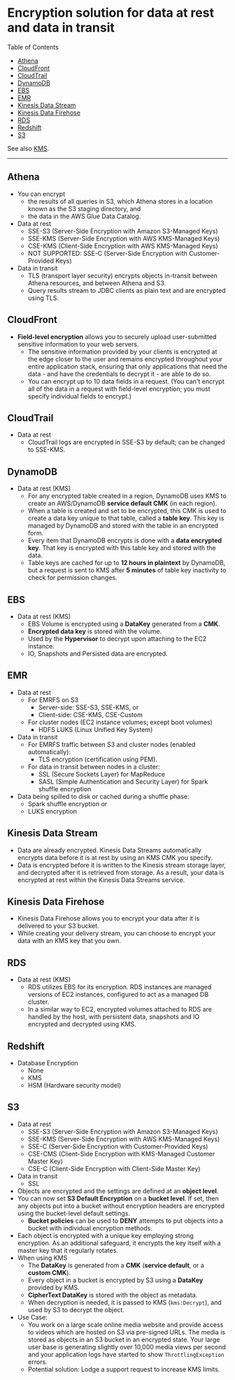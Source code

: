 # Encryption solution for data at rest and data in transit

Table of Contents
- [Athena](#athena)
- [CloudFront](#cloudfront)
- [CloudTrail](#cloudtrail)
- [DynamoDB](#dynamodb)
- [EBS](#ebs)
- [EMR](#emr)
- [Kinesis Data Stream](#kinesis-data-stream)
- [Kinesis Data Firehose](#kinesis-data-firehose)
- [RDS](#rds)
- [Redshift](#redshift)
- [S3](#s3)

See also [KMS](KMS.md).

---

## Athena
- You can encrypt
  - the results of all queries in S3, which Athena stores in a location known as the S3 staging directory, and
  - the data in the AWS Glue Data Catalog. 
- Data at rest
  - SSE-S3   (Server-Side Encryption with Amazon S3-Managed Keys)
  - SSE-KMS  (Server-Side Encryption with AWS KMS-Managed Keys)
  - CSE-KMS  (Client-Side Encryption with AWS KMS-Managed Keys)
  - NOT SUPPORTED: SSE-C (Server-Side Encryption with Customer-Provided Keys)
- Data in transit
  - TLS (transport layer security) encrypts objects in-transit between Athena resources, and between Athena and S3. 
  - Query results stream to JDBC clients as plain text and are encrypted using TLS.

## CloudFront
- **Field-level encryption** allows you to securely upload user-submitted sensitive information to your web servers. 
  - The sensitive information provided by your clients is encrypted at the edge closer to the user and remains encrypted
    throughout your entire application stack, ensuring that only applications that need the data - and have the
    credentials to decrypt it - are able to do so. 
  - You can encrypt up to 10 data fields in a request. (You can't encrypt all of the data in a request with field-level
    encryption; you must specify individual fields to encrypt.)

## CloudTrail
- Data at rest
  - CloudTrail logs are encrypted in SSE-S3 by default; can be changed to SSE-KMS.

## DynamoDB
- Data at rest (KMS)
  - For any encrypted table created in a region, DynamoDB uses KMS to create an AWS/DynamoDB **service default CMK** (in
    each region).
  - When a table is created and set to be encrypted, this CMK is used to create a data key unique to that table, called
    a **table key**. This key is managed by DynamoDB and stored with the table in an encrypted form.
  - Every item that DynamoDB encrypts is done with a **data encrypted key**. That key is encrypted with this table key and
    stored with the data.
  - Table keys are cached for up to **12 hours in plaintext** by DynamoDB, but a request is sent to KMS after **5 minutes**
    of table key inactivity to check for permission changes.

## EBS
- Data at rest (KMS)
  - EBS Volume is encrypted using a **DataKey** generated from a **CMK**.
  - **Encrypted data key** is stored with the volume.
  - Used by the **Hypervisor** to decrypt upon attaching to the EC2 instance.
  - IO, Snapshots and Persisted data are encrypted.

## EMR
- Data at rest
  - For EMRFS on S3
    - Server-side: SSE-S3, SSE-KMS, or
    - Client-side: CSE-KMS, CSE-Custom
  - For cluster nodes (EC2 instance volumes; except boot volumes)
    - HDFS LUKS (Linux Unified Key System)
- Data in transit
  - For EMRFS traffic between S3 and cluster nodes (enabled automatically):
    - TLS encryption (certification using PEM).
  - For data in transit between nodes in a cluster: 
    - SSL (Secure Sockets Layer) for MapReduce
    - SASL (Simple Authentication and Security Layer) for Spark shuffle encryption
- Data being spilled to disk or cached during a shuffle phase:
  - Spark shuffle encryption or
  - LUKS encryption

## Kinesis Data Stream
- Data are already encrypted.  Kinesis Data Streams automatically encrypts data before it is at rest by using an KMS
  CMK you specify. 
- Data is encrypted before it is written to the Kinesis stream storage layer, and decrypted after it is retrieved from
  storage. As a result, your data is encrypted at rest within the Kinesis Data Streams service.

## Kinesis Data Firehose
- Kinesis Data Firehose allows you to encrypt your data after it is delivered to your S3 bucket. 
- While creating your delivery stream, you can choose to encrypt your data with an KMS key that you own.

## RDS
- Data at rest (KMS)
  - RDS utilizes EBS for its encryption. RDS instances are managed versions of EC2 instances, configured to act as a
    managed DB cluster. 
  - In a similar way to EC2, encrypted volumes attached to RDS are handled by the host, with persistent data, snapshots
    and IO encrypted and decrypted using KMS.

## Redshift
- Database Encryption
  - None
  - KMS
  - HSM (Hardware security model)

## S3
- Data at rest
  - SSE-S3  (Server-Side Encryption with Amazon S3-Managed Keys)
  - SSE-KMS (Server-Side Encryption with AWS KMS-Managed Keys)
  - SSE-C   (Server-Side Encryption with Customer-Provided Keys)
  - CSE-CMS (Client-Side Encryption with KMS-Managed Customer Master Key)
  - CSE-C   (Client-Side Encryption with Client-Side Master Key)
- Data in transit
  - SSL
- Objects are encrypted and the settings are defined at an **object level**.
- You can now set **S3 Default Encryption** on a **bucket level**. If set, then any objects put into a bucket without
  encryption headers are encrypted using the bucket-level default settings.
  - **Bucket policies** can be used to **DENY** attempts to put objects into a bucket with individual encryption methods.
- Each object is encrypted with a unique key employing strong encryption. As an additional safeguard, it encrypts the
  key itself with a master key that it regularly rotates.
- When using KMS
  - The **DataKey** is generated from a **CMK** (**service default**, or a **custom CMK**).
  - Every object in a bucket is encrypted by S3 using a **DataKey** provided by KMS.
  - **CipherText DataKey** is stored with the object as metadata.
  - When decryption is needed, it is passed to KMS (`kms:Decrypt`), and used by S3 to decrypt the object.
- Use Case:
  - You work on a large scale online media website and provide access to videos which are hosted on S3 via pre-signed
    URLs. The media is stored as objects in an S3 bucket in an encrypted state. Your large user base is generating
    slightly over 10,000 media views per second and your application logs have started to show `ThrottlingException`
    errors. 
  - Potential solution: Lodge a support request to increase KMS limits.
